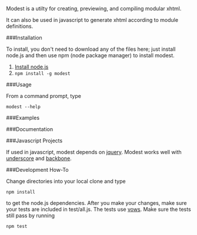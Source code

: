 Modest is a utilty for creating, previewing, and compiling modular xhtml.

It can also be used in javascript to generate xhtml according to module definitions.

###Installation

To install, you don't need to download any of the files here; just install node.js and then use npm (node package manager) to install modest.

1. [Install node.js](http://nodejs.org/#download)
2. ``npm install -g modest``

###Usage

From a command prompt, type

    modest --help

###Examples

###Documentation

###Javascript Projects

If used in javascript, modest depends on [jquery](http://jquery.com).  Modest works well with [underscore](https://github.com/documentcloud/underscore) and [backbone](https://github.com/documentcloud/backbone).

###Development How-To

Change directories into your local clone and type

    npm install

to get the node.js dependencies.  After you make your changes, make sure your tests are included in test/all.js.  The tests use [vows](http://vowsjs.org).  Make sure the tests still pass by running

    npm test

